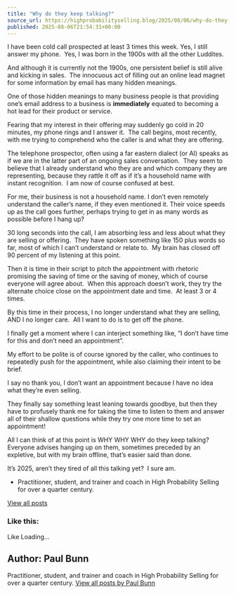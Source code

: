 ```yaml
---
title: "Why do they keep talking?"
source_url: https://highprobabilityselling.blog/2025/08/06/why-do-they-keep-talking
published: 2025-08-06T21:54:31+00:00
---
```

I have been cold call prospected at least 3 times this week. Yes, I still answer my phone.  Yes, I was born in the 1900s with all the other Luddites. 


And although it is currently not the 1900s, one persistent belief is still alive and kicking in sales.  The innocuous act of filling out an online lead magnet for some information by email has many hidden meanings.


One of those hidden meanings to many business people is that providing one’s email address to a business is **immediately** equated to becoming a hot lead for their product or service.


Fearing that my interest in their offering may suddenly go cold in 20 minutes, my phone rings and I answer it.  The call begins, most recently, with me trying to comprehend who the caller is and what they are offering.


The telephone prospector, often using a far eastern dialect (or AI) speaks as if we are in the latter part of an ongoing sales conversation.  They seem to believe that I already understand who they are and which company they are representing, because they rattle it off as if it’s a household name with instant recognition.  I am now of course confused at best.


For me, their business is not a household name. I don’t even remotely understand the caller’s name, if they even mentioned it. Their voice speeds up as the call goes further, perhaps trying to get in as many words as possible before I hang up?


30 long seconds into the call, I am absorbing less and less about what they are selling or offering.  They have spoken something like 150 plus words so far, most of which I can’t understand or relate to.  My brain has closed off 90 percent of my listening at this point.


Then it is time in their script to pitch the appointment with rhetoric promising the saving of time or the saving of money, which of course everyone will agree about.  When this approach doesn’t work, they try the alternate choice close on the appointment date and time.  At least 3 or 4 times.


By this time in their process, I no longer understand what they are selling, AND I no longer care.  All I want to do is to get off the phone.


I finally get a moment where I can interject something like, “I don’t have time for this and don’t need an appointment”.


My effort to be polite is of course ignored by the caller, who continues to repeatedly push for the appointment, while also claiming their intent to be brief.


I say no thank you, I don’t want an appointment because I have no idea what they’re even selling.


They finally say something least leaning towards goodbye, but then they have to profusely thank me for taking the time to listen to them and answer all of their shallow questions while they try one more time to set an appointment!


All I can think of at this point is WHY WHY WHY do they keep talking?  Everyone advises hanging up on them, sometimes preceded by an expletive, but with my brain offline, that’s easier said than done.


It’s 2025, aren’t they tired of all this talking yet?  I sure am.







* Practitioner, student, and trainer and coach in High Probability Selling for over a quarter century. 



[View all posts](https://highprobabilityselling.blog/author/paulbunnhps/ "View all posts")






### Like this:

Like Loading...




Author: Paul Bunn
-----------------



 Practitioner, student, and trainer and coach in High Probability Selling for over a quarter century. [View all posts by Paul Bunn](https://highprobabilityselling.blog/author/paulbunnhps/)
